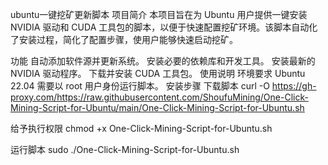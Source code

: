 ubuntu一键挖矿更新脚本
项目简介
本项目旨在为 Ubuntu 用户提供一键安装 NVIDIA 驱动和 CUDA 工具包的脚本，以便于快速配置挖矿环境。该脚本自动化了安装过程，简化了配置步骤，使用户能够快速启动挖矿。

功能
自动添加软件源并更新系统。
安装必要的依赖库和开发工具。
安装最新的 NVIDIA 驱动程序。
下载并安装 CUDA 工具包。
使用说明
环境要求
Ubuntu 22.04
需要以 root 用户身份运行脚本。
安装步骤
下载脚本
curl -O https://gh-proxy.com/https://raw.githubusercontent.com/ShoufuMining/One-Click-Mining-Script-for-Ubuntu/main/One-Click-Mining-Script-for-Ubuntu.sh

给予执行权限
chmod +x One-Click-Mining-Script-for-Ubuntu.sh

运行脚本
sudo ./One-Click-Mining-Script-for-Ubuntu.sh
